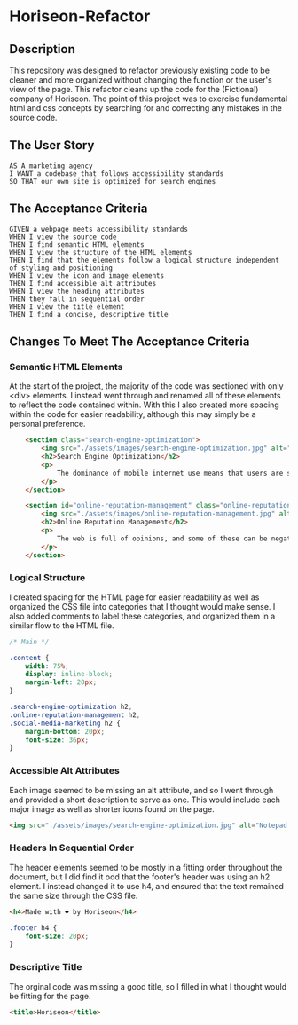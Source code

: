 # Horiseon-Refactor

## Description 

This repository was designed to refactor previously existing code to be cleaner and more organized without changing the function or the user's view of the page. This refactor cleans up the code for the (Fictional) company of Horiseon. The point of this project was to exercise fundamental html and css concepts by searching for and correcting any mistakes in the source code.


## The User Story

```
AS A marketing agency
I WANT a codebase that follows accessibility standards
SO THAT our own site is optimized for search engines
```


## The Acceptance Criteria

```
GIVEN a webpage meets accessibility standards
WHEN I view the source code
THEN I find semantic HTML elements
WHEN I view the structure of the HTML elements
THEN I find that the elements follow a logical structure independent of styling and positioning
WHEN I view the icon and image elements
THEN I find accessible alt attributes
WHEN I view the heading attributes
THEN they fall in sequential order
WHEN I view the title element
THEN I find a concise, descriptive title
```

## Changes To Meet The Acceptance Criteria 

### Semantic HTML Elements

At the start of the project, the majority of the code was sectioned with only \<div> elements. I instead went through and renamed all of these elements to reflect the code contained within. With this I also created more spacing within the code for easier readability, although this may simply be a personal preference.

```html
    <section class="search-engine-optimization">
        <img src="./assets/images/search-engine-optimization.jpg" alt="Notepad on a desk" class="float-left" />
        <h2>Search Engine Optimization</h2>
        <p>
            The dominance of mobile internet use means that users are searching for the right business as they travel, shop, or sit on their couch at home. Search Engine Optimization (SEO) allows you to increase your visibility and find the right customers for your business.
        </p>
    </section>

    <section id="online-reputation-management" class="online-reputation-management">
        <img src="./assets/images/online-reputation-management.jpg" alt="Laptop displaying reputation graph" class="float-right" />
        <h2>Online Reputation Management</h2>
        <p>
            The web is full of opinions, and some of these can be negative. Social media allows anyone with an internet connection to say whatever they want about your business. Online Reputation Management gives you the control over what potential customers see when they search for your business.
        </p>
    </section>
```

### Logical Structure

I created spacing for the HTML page for easier readability as well as organized the CSS file into categories that I thought would make sense. I also added comments to label these categories, and organized them in a similar flow to the HTML file.

```css
/* Main */

.content {
    width: 75%;
    display: inline-block;
    margin-left: 20px;
}

.search-engine-optimization h2,
.online-reputation-management h2,
.social-media-marketing h2 {
    margin-bottom: 20px;
    font-size: 36px;
}
```


### Accessible Alt Attributes

Each image seemed to be missing an alt attribute, and so I went through and provided a short description to serve as one. This would include each major image as well as shorter icons found on the page.

```html
<img src="./assets/images/search-engine-optimization.jpg" alt="Notepad on a desk" class="float-left" />
```

### Headers In Sequential Order

The header elements seemed to be mostly in a fitting order throughout the document, but I did find it odd that the footer's header was using an h2 element. I instead changed it to use h4, and ensured that the text remained the same size through the CSS file.

```html
<h4>Made with ❤️️ by Horiseon</h4>
```
```css
.footer h4 {
    font-size: 20px;
}
```


### Descriptive Title

The orginal code was missing a good title, so I filled in what I thought would be fitting for the page.

```html
<title>Horiseon</title>
```